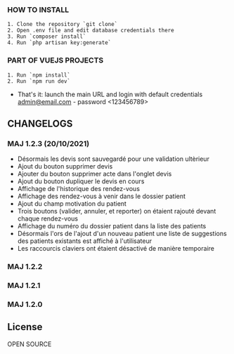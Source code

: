 ### HOW TO INSTALL
    1. Clone the repository `git clone`
    2. Open .env file and edit database credentials there
    3. Run `composer install`
    4. Run `php artisan key:generate`

### PART OF VUEJS PROJECTS

    1. Run `npm install`
    2. Run `npm run dev`

- That's it: launch the main URL and login with default credentials <admin@email.com> - password <123456789>

## CHANGELOGS

### MAJ 1.2.3 (20/10/2021)

-   Désormais les devis sont sauvegardé pour une validation ultèrieur
-   Ajout du bouton supprimer devis
-   Ajouter du bouton supprimer acte dans l'onglet devis
-   Ajout du bouton dupliquer le devis en cours
-   Affichage de l'historique des rendez-vous
-   Affichage des rendez-vous à venir dans le dossier patient
-   Ajout du champ motivation du patient
-   Trois boutons (valider, annuler, et reporter) on étaient rajouté devant chaque rendez-vous
-   Affichage du numéro du dossier patient dans la liste des patients
-   Désormais l'ors de l'ajout d'un nouveau patient une liste de suggestions des patients existants est affiché à l'utilisateur
-   Les raccourcis claviers ont étaient désactivé de manière temporaire

### MAJ 1.2.2

### MAJ 1.2.1

### MAJ 1.2.0

## License

OPEN SOURCE
